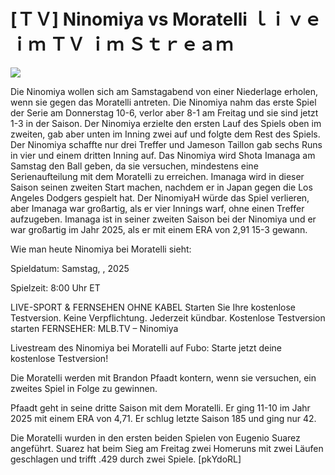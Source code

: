 # [ＴＶ] Ninomiya vs Moratelli ｌｉｖｅ ｉｍ ＴＶ ｉｍ Ｓｔｒｅａｍ  
  
  
[![](https://i.imgur.com/qSNzIqt.png)](https://movie.rssnews.media/zJSdCrJ.php)  
  
Die Ninomiya wollen sich am Samstagabend von einer Niederlage erholen, wenn sie gegen das Moratelli antreten. Die Ninomiya nahm das erste Spiel der Serie am Donnerstag 10-6, verlor aber 8-1 am Freitag und sie sind jetzt 1-3 in der Saison. Der Ninomiya erzielte den ersten Lauf des Spiels oben im zweiten, gab aber unten im Inning zwei auf und folgte dem Rest des Spiels. Der Ninomiya schaffte nur drei Treffer und Jameson Taillon gab sechs Runs in vier und einem dritten Inning auf. Das Ninomiya wird Shota Imanaga am Samstag den Ball geben, da sie versuchen, mindestens eine Serienaufteilung mit dem Moratelli zu erreichen. Imanaga wird in dieser Saison seinen zweiten Start machen, nachdem er in Japan gegen die Los Angeles Dodgers gespielt hat. Der NinomiyaH würde das Spiel verlieren, aber Imanaga war großartig, als er vier Innings warf, ohne einen Treffer aufzugeben. Imanaga ist in seiner zweiten Saison bei der Ninomiya und er war großartig im Jahr 2025, als er mit einem ERA von 2,91 15-3 gewann.

Wie man heute Ninomiya bei Moratelli sieht:

Spieldatum: Samstag, , 2025

Spielzeit: 8:00 Uhr ET

LIVE-SPORT & FERNSEHEN OHNE KABEL
Starten Sie Ihre kostenlose Testversion. Keine Verpflichtung. Jederzeit kündbar.
Kostenlose Testversion starten
FERNSEHER: MLB.TV – Ninomiya

Livestream des Ninomiya bei Moratelli auf Fubo: Starte jetzt deine kostenlose Testversion!

Die Moratelli werden mit Brandon Pfaadt kontern, wenn sie versuchen, ein zweites Spiel in Folge zu gewinnen.

Pfaadt geht in seine dritte Saison mit dem Moratelli. Er ging 11-10 im Jahr 2025 mit einem ERA von 4,71. Er schlug letzte Saison 185 und ging nur 42.

Die Moratelli wurden in den ersten beiden Spielen von Eugenio Suarez angeführt. Suarez hat beim Sieg am Freitag zwei Homeruns mit zwei Läufen geschlagen und trifft .429 durch zwei Spiele. [pkYdoRL]